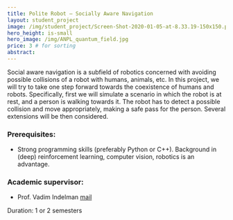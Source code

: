 ```yaml
---
title: Polite Robot – Socially Aware Navigation
layout: student_project
image: /img/student_project/Screen-Shot-2020-01-05-at-8.33.19-150x150.png
hero_height: is-small
hero_image: /img/ANPL_quantum_field.jpg 
price: 3 # for sorting 
abstract: 
---
```


Social aware navigation is a subfield of robotics concerned with avoiding possible collisions of a
robot with humans, animals, etc. In this project, we will try to take one step forward towards
the coexistence of humans and robots. Specifically, first we will simulate a scenario in which the
robot is at rest, and a person is walking towards it. The robot has to detect a possible collision
and move appropriately, making a safe pass for the person. Several extensions will be then
considered.

### Prerequisites:
- Strong programming skills (preferably Python or C++). Background in (deep) reinforcement learning, computer vision, robotics is an advantage.

### Academic supervisor:
- Prof. Vadim Indelman [mail](mailto:vadim.indelman@technion.ac.il)

Duration: 1 or 2 semesters
